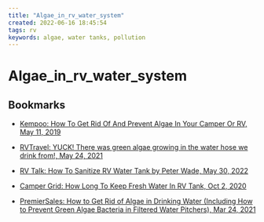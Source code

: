 ```yaml
---
title: "Algae_in_rv_water_system"
created: 2022-06-16 18:45:54
tags: rv
keywords: algae, water tanks, pollution
---
```


# Algae_in_rv_water_system

## Bookmarks

- [Kempoo: How To Get Rid Of And Prevent Algae In Your Camper Or RV, May 11, 2019][1]
- [RVTravel: YUCK! There was green algae growing in the water hose we drink from!, May 24, 2021][2]
- [RV Talk: How To Sanitize RV Water Tank by Peter Wade, May 30, 2022][3]

- [Camper Grid: How Long To Keep Fresh Water In RV Tank, Oct 2, 2020][4]
- [PremierSales: How to Get Rid of Algae in Drinking Water (Including How to Prevent Green Algae Bacteria in Filtered Water Pitchers), Mar 24, 2021][5]

[1]: https://kempoo.com/rv/preventing-rv-algae/ "Kempoo: How To Get Rid Of And Prevent Algae In Your Camper Or RV, May 11 2019"
[2]: https://www.rvtravel.com/draft-yuk-green-algae-water-hose1607/ "RVTravel: YUCK! There was green algae growing in the water hose we drink from!, May 24, 2021"
[3]: https://www.rvtalk.net/how-to-sanitize-rv-water-tank/ "RV Talk: How To Sanitize RV Water Tank by Peter Wade, May 30, 2022"
[4]: https://campergrid.com/keeping-rv-water-fresh/ "Camper Grid: How Long To Keep Fresh Water In RV Tank, Oct 2, 2020"
[5]: https://premieresales.com/how-to-get-rid-of-algae-in-drinking-water/ "PremierSales: How to Get Rid of Algae in Drinking Water (Including How to Prevent Green Algae Bacteria in Filtered Water Pitchers), Mar 24, 2021"
